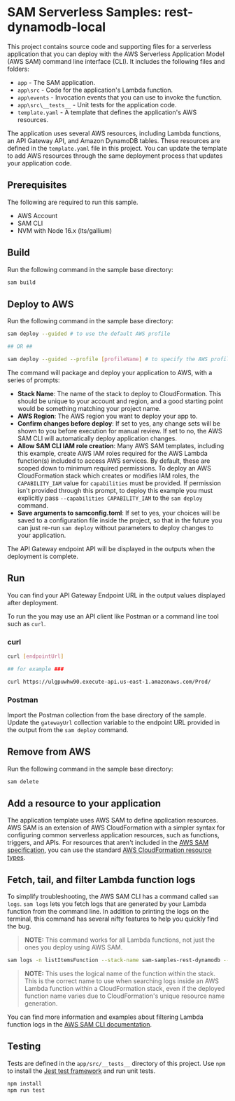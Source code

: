# SAM Serverless Samples: rest-dynamodb-local

This project contains source code and supporting files for a serverless application that you can deploy with the AWS Serverless Application Model (AWS SAM) command line interface (CLI). It includes the following files and folders:

- `app` - The SAM application.
- `app\src` - Code for the application's Lambda function.
- `app\events` - Invocation events that you can use to invoke the function.
- `app\src\__tests__` - Unit tests for the application code.
- `template.yaml` - A template that defines the application's AWS resources.

The application uses several AWS resources, including Lambda functions, an API Gateway API, and Amazon DynamoDB tables. These resources are defined in the `template.yaml` file in this project. You can update the template to add AWS resources through the same deployment process that updates your application code.

## Prerequisites

The following are required to run this sample.

- AWS Account
- SAM CLI
- NVM with Node 16.x (lts/gallium)

## Build

Run the following command in the sample base directory:

```bash
sam build
```

## Deploy to AWS

Run the following command in the sample base directory:

```bash
sam deploy --guided # to use the default AWS profile

## OR ##

sam deploy --guided --profile [profileName] # to specify the AWS profile
```

The command will package and deploy your application to AWS, with a series of prompts:

- **Stack Name**: The name of the stack to deploy to CloudFormation. This should be unique to your account and region, and a good starting point would be something matching your project name.
- **AWS Region**: The AWS region you want to deploy your app to.
- **Confirm changes before deploy**: If set to yes, any change sets will be shown to you before execution for manual review. If set to no, the AWS SAM CLI will automatically deploy application changes.
- **Allow SAM CLI IAM role creation**: Many AWS SAM templates, including this example, create AWS IAM roles required for the AWS Lambda function(s) included to access AWS services. By default, these are scoped down to minimum required permissions. To deploy an AWS CloudFormation stack which creates or modifies IAM roles, the `CAPABILITY_IAM` value for `capabilities` must be provided. If permission isn't provided through this prompt, to deploy this example you must explicitly pass `--capabilities CAPABILITY_IAM` to the `sam deploy` command.
- **Save arguments to samconfig.toml**: If set to yes, your choices will be saved to a configuration file inside the project, so that in the future you can just re-run `sam deploy` without parameters to deploy changes to your application.

The API Gateway endpoint API will be displayed in the outputs when the deployment is complete.

## Run

You can find your API Gateway Endpoint URL in the output values displayed after deployment.

To run the you may use an API client like Postman or a command line tool such as `curl`.

### curl

```bash
curl [endpointUrl]

## for example ###

curl https://ulgpuwhw90.execute-api.us-east-1.amazonaws.com/Prod/
```

### Postman

Import the Postman collection from the base directory of the sample. Update the `gatewayUrl` collection variable to the endpoint URL provided in the output from the `sam deploy` command.

## Remove from AWS

Run the following command in the sample base directory:

```bash
sam delete
```

## Add a resource to your application

The application template uses AWS SAM to define application resources. AWS SAM is an extension of AWS CloudFormation with a simpler syntax for configuring common serverless application resources, such as functions, triggers, and APIs. For resources that aren't included in the [AWS SAM specification](https://github.com/awslabs/serverless-application-model/blob/master/versions/2016-10-31.md), you can use the standard [AWS CloudFormation resource types](https://docs.aws.amazon.com/AWSCloudFormation/latest/UserGuide/aws-template-resource-type-ref.html).

## Fetch, tail, and filter Lambda function logs

To simplify troubleshooting, the AWS SAM CLI has a command called `sam logs`. `sam logs` lets you fetch logs that are generated by your Lambda function from the command line. In addition to printing the logs on the terminal, this command has several nifty features to help you quickly find the bug.

> **NOTE:** This command works for all Lambda functions, not just the ones you deploy using AWS SAM.

```bash
sam logs -n listItemsFunction --stack-name sam-samples-rest-dynamodb --tail
```

> **NOTE:** This uses the logical name of the function within the stack. This is the correct name to use when searching logs inside an AWS Lambda function within a CloudFormation stack, even if the deployed function name varies due to CloudFormation's unique resource name generation.

You can find more information and examples about filtering Lambda function logs in the [AWS SAM CLI documentation](https://docs.aws.amazon.com/serverless-application-model/latest/developerguide/serverless-sam-cli-logging.html).

## Testing

Tests are defined in the `app/src/__tests__` directory of this project. Use `npm` to install the [Jest test framework](https://jestjs.io/) and run unit tests.

```bash
npm install
npm run test
```
